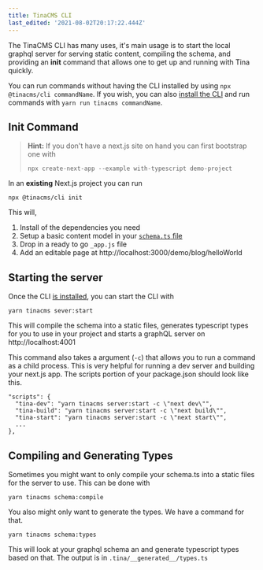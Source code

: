 ```yaml
---
title: TinaCMS CLI
last_edited: '2021-08-02T20:17:22.444Z'
---
```

The TinaCMS CLI has many uses, it's main usage is to start the local graphql server for serving static content, compiling the schema, and providing an **init** command that allows one to get up and running with Tina quickly.

You can run commands without having the CLI installed by using `npx @tinacms/cli commandName`. If you wish, you can also [install the CLI](/docs/cli-overview/#installation) and run commands with `yarn run tinacms commandName`.

## Init Command

> **Hint:** If you don't have a next.js site on hand you can first bootstrap one with
>
> ```bash,copy
> npx create-next-app --example with-typescript demo-project
> ```

In an **existing** Next.js project you can run

```bash,copy
npx @tinacms/cli init
```

This will,

1. Install of the dependencies you need
2. Setup a basic content model in your [`schema.ts` file](/docs/schema/)
3. Drop in a ready to go `_app.js` file
4. Add an editable page at http://localhost:3000/demo/blog/helloWorld

## Starting the server

Once the CLI [is installed](/docs/cli-overview/#installation), you can start the CLI with

```bash,copy
yarn tinacms sever:start
```

This will compile the schema into a static files, generates typescript types for you to use in your project and starts a graphQL server on http://localhost:4001

This command also takes a argument (`-c`) that allows you to run a command as a child process. This is very helpful for running a dev server and building your next.js app. The scripts portion of your package.json should look like this.

```json,copy
"scripts": {
  "tina-dev": "yarn tinacms server:start -c \"next dev\"",
  "tina-build": "yarn tinacms server:start -c \"next build\"",
  "tina-start": "yarn tinacms server:start -c \"next start\"",
  ...
},
```

## Compiling and Generating Types

Sometimes you might want to only compile your schema.ts into a static files for the server to use. This can be done with

```bash,copy
yarn tinacms schema:compile
```

You also might only want to generate the types. We have a command for that.

```bash,copy
yarn tinacms schema:types
```

This will look at your graphql schema an and generate typescript types based on that. The output is in `.tina/__generated__/types.ts`